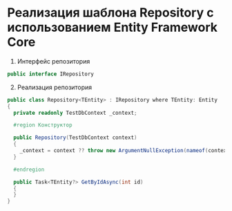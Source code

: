 # Реализация шаблона Repository с использованием Entity Framework Core
1. Интерфейс репозитория
```csharp
public interface IRepository
```
2. Реализация репозитория
```csharp
public class Repository<TEntity> : IRepository where TEntity: Entity
{
  private readonly TestDbContext _context;

  #region Конструктор

  public Repository(TestDbContext context)
  {
    _context = context ?? throw new ArgumentNullException(nameof(context));
  }

  #endregion

  public Task<TEntity?> GetByIdAsync(int id)
  {
  }
}
```
